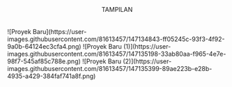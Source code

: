 <center> TAMPILAN </center>
<br>
<br>
![Proyek Baru](https://user-images.githubusercontent.com/81613457/147134843-ff05245c-93f3-4f92-9a0b-64124ec3cfa4.png)
![Proyek Baru (1)](https://user-images.githubusercontent.com/81613457/147135198-33ab80aa-f965-4e7e-98f7-545af85c788e.png)
![Proyek Baru (2)](https://user-images.githubusercontent.com/81613457/147135399-89ae223b-e28b-4935-a429-384faf741a8f.png)
